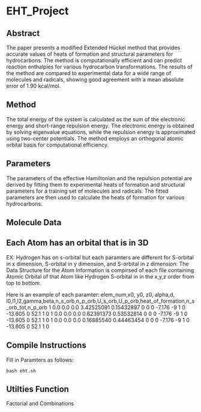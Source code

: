 # EHT_Project

## Abstract 
The paper presents a modified Extended Hückel method that provides accurate values of heats of formation and structural parameters for hydrocarbons. The method is computationally efficient and can predict reaction enthalpies for various hydrocarbon transformations. The results of the method are compared to experimental data for a wide range of molecules and radicals, showing good agreement with a mean absolute error of 1.90 kcal/mol.

## Method
The total energy of the system is calculated as the sum of the electronic energy and short-range repulsion energy. The electronic energy is obtained by solving eigenvalue equations, while the repulsion energy is approximated using two-center potentials. The method employs an orthogonal atomic orbital basis for computational efficiency.

## Parameters



The parameters of the effective Hamiltonian and the repulsion potential are derived by fitting them to experimental heats of formation and structural parameters for a training set of molecules and radicals. The fitted parameters are then used to calculate the heats of formation for various hydrocarbons.

## Molecule Data 
## Each Atom has an orbital that is in 3D 
EX: Hydrogen has on s-orbital but each paramters are different for S-orbital in x dimension, S-orbital in y dimension, and S-orbital in z dimension: 
The Data Structure for the Atom Information is compirsed of each file containing Atomic Orbital of that Atom like Hydrogen S-orbital in in the x,y,z order from top to bottom. 

Here is an example of each paramter: 
elem_num,x0, y0, z0, alpha,d, l0,l1,l2,gamma,beta,n_s_orb,n_p_orb,U_s_orb,U_p_orb,heat_of_formation,n_s_orb_tot,n_p_orb
1 0.0 0.0 0.0 3.42525091 0.15432897 0 0 0 -7.176 -9 1 0 -13.605 0 52.1 1 0 
1 0.0 0.0 0.0 0.62391373 0.53532814 0 0 0 -7.176 -9 1 0 -13.605 0 52.1 1 0
1 0.0 0.0 0.0 0.16885540 0.44463454 0 0 0 -7.176 -9 1 0 -13.605 0 52.1 1 0


## Compile Instructions
Fill in Paramters as follows: 
```
bash eht.sh 
```

## Utilties Function 
Factorial and Combinations 
